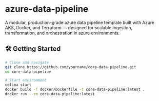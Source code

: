 # azure-data-pipeline

A modular, production-grade azure data pipeline template built with Azure AKS, Docker, and Terraform — designed for scalable ingestion, transformation, and orchestration in azure environments.

## 🛠️ Getting Started

```bash
# Clone and navigate
git clone https://github.com/yourname/core-data-pipeline.git
cd core-data-pipeline

# Start environment
colima start
docker build -f docker/Dockerfile -t core-data-pipeline:latest .
docker run --rm core-data-pipeline:latest
```
